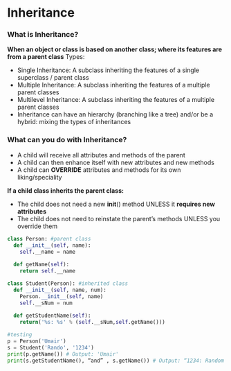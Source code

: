 # Inheritance

### What is Inheritance?
**When an object or class is based on another class; where its features are from a parent class**
Types:
- Single Inheritance: A subclass inheriting the features of a single superclass / parent class
- Multiple Inheritance: A subclass inheriting the features of a multiple parent classes
- Multilevel Inheritance: A subclass inheriting the features of a multiple parent classes
- Inheritance can have an hierarchy (branching like a tree) and/or be a hybrid: mixing the types of inheritances

### What can you do with Inheritance?
- A child will receive all attributes and methods of the parent
- A child can then enhance itself with new attributes and new methods
- A child can **OVERRIDE** attributes and methods for its own liking/speciality

**If a child class inherits the parent class:**
- The child does not need a new __init__() method UNLESS it **requires new attributes**
- The child does not need to reinstate the parent’s methods UNLESS you override them

```python
class Person: #parent class
  def __init__(self, name):
  	self.__name = name 
  
  def getName(self):
    return self.__name

class Student(Person): #inherited class
  def __init__(self, name, num):
    Person.__init__(self, name)
    self.__sNum = num
  
  def getStudentName(self):
    return('%s: %s' % (self.__sNum,self.getName()))

#testing
p = Person('Umair')
s = Student('Rando', '1234')
print(p.getName()) # Output: 'Umair'
print(s.getStudentName(), “and” , s.getName()) # Output: “1234: Random Child and Random Child”
```

